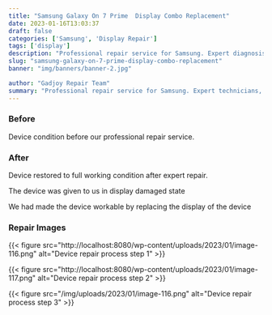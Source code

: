 ```yaml
---
title: "Samsung Galaxy On 7 Prime  Display Combo Replacement"
date: 2023-01-16T13:03:37
draft: false
categories: ['Samsung', 'Display Repair']
tags: ['display']
description: "Professional repair service for Samsung. Expert diagnosis and quality repairs in Bangalore."
slug: "samsung-galaxy-on-7-prime-display-combo-replacement"
banner: "img/banners/banner-2.jpg"

author: "Gadjoy Repair Team"
summary: "Professional repair service for Samsung. Expert technicians, quality parts, warranty included."
---
```


### Before

Device condition before our professional repair service.

### After

Device restored to full working condition after expert repair.

The device was given to us in display damaged state

We had made the device workable by replacing the display of the device

### Repair Images

{{< figure src="http://localhost:8080/wp-content/uploads/2023/01/image-116.png" alt="Device repair process step 1" >}}

{{< figure src="http://localhost:8080/wp-content/uploads/2023/01/image-117.png" alt="Device repair process step 2" >}}

{{< figure src="/img/uploads/2023/01/image-116.png" alt="Device repair process step 3" >}}

